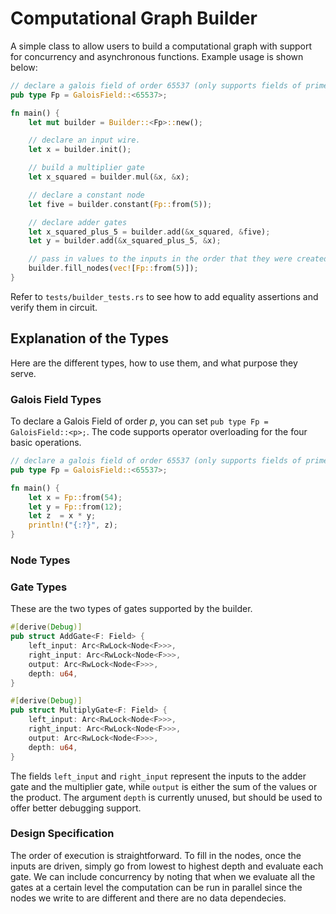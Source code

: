 # Computational Graph Builder
A simple class to allow users to build a computational graph with support for concurrency and asynchronous functions. Example usage is shown below: 
```rust
// declare a galois field of order 65537 (only supports fields of prime order)
pub type Fp = GaloisField::<65537>;

fn main() {
    let mut builder = Builder::<Fp>::new(); 

    // declare an input wire. 
    let x = builder.init();

    // build a multiplier gate
    let x_squared = builder.mul(&x, &x);

    // declare a constant node
    let five = builder.constant(Fp::from(5));

    // declare adder gates 
    let x_squared_plus_5 = builder.add(&x_squared, &five);
    let y = builder.add(&x_squared_plus_5, &x);

    // pass in values to the inputs in the order that they were created
    builder.fill_nodes(vec![Fp::from(5)]);
}
```
Refer to ```tests/builder_tests.rs``` to see how to add equality assertions and verify them in circuit. 

## Explanation of the Types
Here are the different types, how to use them, and what purpose they serve. 

### Galois Field Types
To declare a Galois Field of order $p$, you can set ```pub type Fp = GaloisField::<p>;```. The code supports operator overloading for the four basic operations.
```rust
// declare a galois field of order 65537 (only supports fields of prime order)
pub type Fp = GaloisField::<65537>;

fn main() {
    let x = Fp::from(54);
    let y = Fp::from(12); 
    let z  = x * y; 
    println!("{:?}", z); 
}
```

### Node Types

### Gate Types
These are the two types of gates supported by the builder.
```rust
#[derive(Debug)]
pub struct AddGate<F: Field> {
    left_input: Arc<RwLock<Node<F>>>,
    right_input: Arc<RwLock<Node<F>>>,
    output: Arc<RwLock<Node<F>>>,
    depth: u64,
}

#[derive(Debug)]
pub struct MultiplyGate<F: Field> {
    left_input: Arc<RwLock<Node<F>>>,
    right_input: Arc<RwLock<Node<F>>>,
    output: Arc<RwLock<Node<F>>>,
    depth: u64,
}
```
The fields ```left_input``` and ```right_input``` represent the inputs to the adder gate and the multiplier gate, while ```output``` is either the sum of the values or the product. The argument ```depth``` is currently unused, but should be used to offer better debugging support. 

### Design Specification
The order of execution is straightforward. To fill in the nodes, once the inputs are driven, simply go from lowest to highest depth and evaluate each gate. We can include concurrency by noting that when we evaluate all the gates at a certain level the computation can be run in parallel since the nodes we write to are different and there are no data dependecies. 
